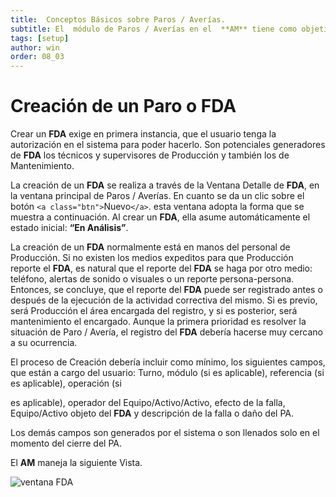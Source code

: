 ```yaml
---
title:  Conceptos Básicos sobre Paros / Averías.
subtitle: El  módulo de Paros / Averías en el  **AM** tiene como objetivo el registro simple  pero detallado, de los hechos y de las actividades que se ejecutan como consecuencia de un Paro o una Avería en la prestación del servicio de un Equipo/Activo. Tal  **FDA** se pudo haber ocasionado en un Fallo, o en un  FDA.
tags: [setup]
author: win
order: 08_03
---
```

# Creación de un Paro o  **FDA**

Crear un  **FDA** exige en primera instancia, que el usuario tenga la autorización en el sistema para poder hacerlo. Son potenciales generadores de  **FDA** los técnicos y supervisores de Producción y también los de Mantenimiento.

La creación de un  **FDA** se realiza a través de la Ventana Detalle de  **FDA**, en la  ventana principal de Paros / Averías. En cuanto se da un clic sobre el botón `<a class="btn">`Nuevo`</a>`. esta ventana adopta la forma que se muestra a continuación. Al crear un  **FDA**, ella asume automáticamente el estado inicial: **“En Análisis”**.

La creación de un  **FDA** normalmente está en manos del personal de Producción. Si no existen los medios expeditos para que Producción reporte el  **FDA**, es natural que el reporte del  **FDA** se haga por  otro medio: teléfono, alertas de sonido o visuales o un reporte persona-persona. Entonces, se concluye, que el reporte del  **FDA** puede ser registrado antes o después de   la   ejecución  de   la actividad correctiva del mismo.  Si es previo,  será Producción  el  área  encargada  del  registro,  y  si  es  posterior,  será  mantenimiento el encargado. Aunque la primera prioridad es resolver la situación de Paro / Avería, el registro del  **FDA** debería hacerse muy cercano a su ocurrencia.

El proceso de Creación debería incluir como mínimo, los siguientes campos, que están a cargo del usuario: Turno, módulo (si es aplicable), referencia (si es aplicable), operación (si

es aplicable), operador del Equipo/Activo/Activo, efecto de la falla, Equipo/Activo objeto del  **FDA** y descripción de la falla o daño del PA.

Los demás campos son generados por el sistema o son llenados solo en el momento del cierre del PA.

El  **AM** maneja la siguiente Vista.

![ventana  FDA](0.images/cap10/chp10_img01.png)
